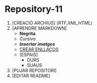 # Repository-11
1. [CREACIÓ ARCHIUS] (_RTF,XML,HTML_)
2. [APRENDRE MARKDOWN] 
   * **Negrita**
   * _Cursiva_
   * **_Insertar imatges_**
   * [CREAR ENLLAÇOS](www.rawgit.com)
   * [ESPAIS]
      * DURS
      * SUAUS
3. [PUJAR REPOSITORI]
4. [EDITAR README]
